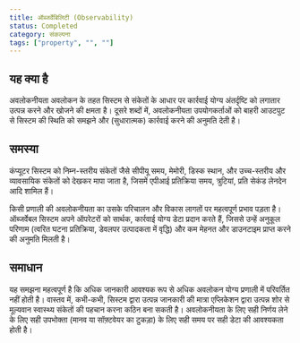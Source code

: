 ```yaml
---
title: ऑब्जर्वेबिलिटी (Observability)
status: Completed
category: संकल्पना
tags: ["property", "", ""]
---
```


## यह क्या है
अवलोकनीयता अवलोकन के तहत सिस्टम से संकेतों के आधार पर कार्रवाई योग्य अंतर्दृष्टि को लगातार उत्पन्न करने और खोजने की क्षमता है। दूसरे शब्दों में, अवलोकनीयता उपयोगकर्ताओं को बाहरी आउटपुट से सिस्टम की स्थिति को समझने और (सुधारात्मक) कार्रवाई करने की अनुमति देती है।

## समस्या
कंप्यूटर सिस्टम को निम्न-स्तरीय संकेतों जैसे सीपीयू समय, मेमोरी, डिस्क स्थान, और उच्च-स्तरीय और व्यावसायिक संकेतों को देखकर मापा जाता है, जिसमें एपीआई प्रतिक्रिया समय, त्रुटियां, प्रति सेकंड लेनदेन आदि शामिल हैं।

किसी प्रणाली की अवलोकनीयता का उसके परिचालन और विकास लागतों पर महत्वपूर्ण प्रभाव पड़ता है। ऑब्जर्वेबल सिस्टम अपने ऑपरेटरों को सार्थक, कार्रवाई योग्य डेटा प्रदान करते हैं, जिससे उन्हें अनुकूल परिणाम (त्वरित घटना प्रतिक्रिया, डेवलपर उत्पादकता में वृद्धि) और कम मेहनत और डाउनटाइम प्राप्त करने की अनुमति मिलती है।

## समाधान
यह समझना महत्वपूर्ण है कि अधिक जानकारी आवश्यक रूप से अधिक अवलोकन योग्य प्रणाली में परिवर्तित नहीं होती है। वास्तव में, कभी-कभी, सिस्टम द्वारा उत्पन्न जानकारी की मात्रा एप्लिकेशन द्वारा उत्पन्न शोर से मूल्यवान स्वास्थ्य संकेतों की पहचान करना कठिन बना सकती है। अवलोकनीयता के लिए सही निर्णय लेने के लिए सही उपभोक्ता (मानव या सॉफ़्टवेयर का टुकड़ा) के लिए सही समय पर सही डेटा की आवश्यकता होती है।
